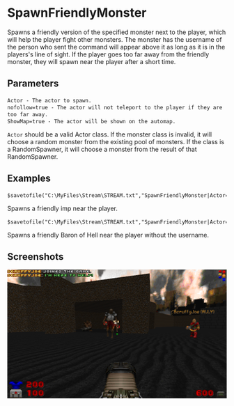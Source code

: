 # SpawnFriendlyMonster

Spawns a friendly version of the specified monster next to the player, which will help the player fight other monsters. The monster has the username of the person who sent the command will appear above it as long as it is in the players's line of sight. If the player goes too far away from the friendly monster, they will spawn near the player after a short time.

## Parameters
```
Actor - The actor to spawn.
nofollow=true - The actor will not teleport to the player if they are too far away.
ShowMap=true - The actor will be shown on the automap.
```

`Actor` should be a valid Actor class. If the monster class is invalid, it will choose a random monster from the existing pool of monsters.
If the class is a RandomSpawner, it will choose a monster from the result of that RandomSpawner.

## Examples

```
$savetofile("C:\MyFiles\Stream\STREAM.txt","SpawnFriendlyMonster|Actor=DoomImp|$username|$dummyormsg")
```
Spawns a friendly imp near the player.

```
$savetofile("C:\MyFiles\Stream\STREAM.txt","SpawnFriendlyMonster|Actor=BaronOfHell,NoName=true|$username|$dummyormsg")
```
Spawns a friendly Baron of Hell near the player without the username.

## Screenshots

![screenshot_summonfriend](../screenshots/screenshot_summonfriend.png)
